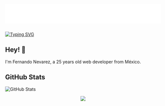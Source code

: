 <h1 align="center">
  <img src="https://raw.githubusercontent.com/enece618/enece618/main/name.svg" alt="Fer Nevarez" />
</h1>

<a href="https://git.io/typing-svg"><img src="https://readme-typing-svg.demolab.com?font=Roboto&weight=600&pause=1000&center=true&random=false&width=435&lines=Fullstack+Developer" alt="Typing SVG" /></a>

## Hey! 👋

I'm Fernando Nevarez, a 25 years old web developer from México.
  
<h2>GitHub Stats</h2>
<p><img src="https://github-readme-stats.vercel.app/api?username=enece618&amp;show_icons=true" alt="GitHub Stats"></p>

<!-- Footer -->
<p align="center">
  <img src="https://capsule-render.vercel.app/api?type=waving&color=gradient&height=60&section=footer"/>
</p>
<!--
**enece618/enece618** is a ✨ _special_ ✨ repository because its `README.md` (this file) appears on your GitHub profile.

Here are some ideas to get you started:

- 🔭 I’m currently working on ...
- 🌱 I’m currently learning ...
- 👯 I’m looking to collaborate on ...
- 🤔 I’m looking for help with ...
- 💬 Ask me about ...
- 📫 How to reach me: ...
- 😄 Pronouns: ...
- ⚡ Fun fact: ...
-->
